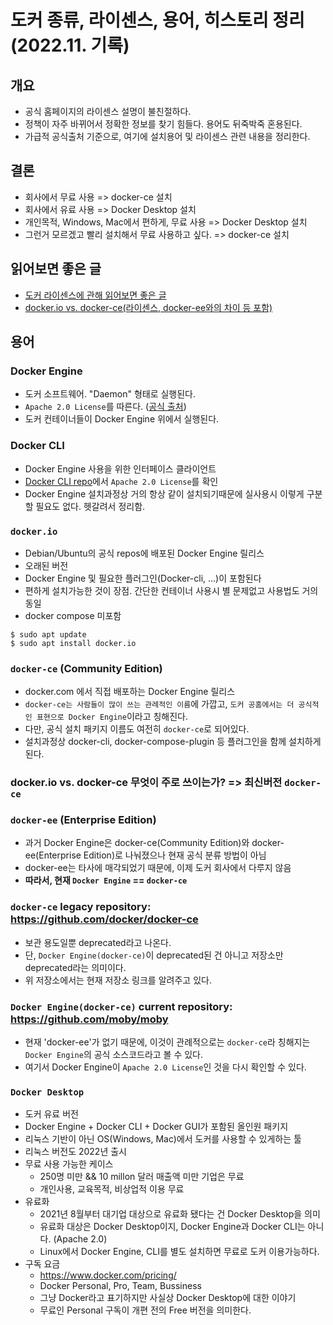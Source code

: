 # 도커 종류, 라이센스, 용어, 히스토리 정리 (2022.11. 기록)

## 개요
- 공식 홈페이지의 라이센스 설명이 불친절하다.
- 정책이 자주 바뀌어서 정확한 정보를 찾기 힘들다. 용어도 뒤죽박죽 혼용된다.
- 가급적 공식출처 기준으로, 여기에 설치용어 및 라이센스 관련 내용을 정리한다.

## 결론
- 회사에서 무료 사용 => docker-ce 설치
- 회사에서 유료 사용 => Docker Desktop 설치
- 개인목적, Windows, Mac에서 편하게, 무료 사용  => Docker Desktop 설치
- 그런거 모르겠고 빨리 설치해서 무료 사용하고 싶다. => docker-ce 설치

## 읽어보면 좋은 글
- [도커 라이센스에 관해 읽어보면 좋은 글](https://forums.docker.com/t/license-to-use-docker-community-edition/114840/4)
- [docker.io vs. docker-ce(라이센스, docker-ee와의 차이 등 포함)](https://stackoverflow.com/questions/45023363/what-is-docker-io-in-relation-to-docker-ce-and-docker-ee-now-called-mirantis-k)

## 용어
### Docker Engine
- 도커 소프트웨어. "Daemon" 형태로 실행된다.
- `Apache 2.0 License`를 따른다. ([공식 출처](https://docs.docker.com/engine/#licensing))
- 도커 컨테이너들이 Docker Engine 위에서 실행된다.

### Docker CLI
- Docker Engine 사용을 위한 인터페이스 클라이언트
- [Docker CLI repo](https://github.com/docker/cli)에서 `Apache 2.0 License`를 확인
- Docker Engine 설치과정상 거의 항상 같이 설치되기때문에 실사용시 이렇게 구분할 필요도 없다. 헷갈려서 정리함.

### `docker.io`
- Debian/Ubuntu의 공식 repos에 배포된 Docker Engine 릴리스
- 오래된 버전
- Docker Engine 및 필요한 플러그인(Docker-cli, ...)이 포함된다
- 편하게 설치가능한 것이 장점. 간단한 컨테이너 사용시 별 문제없고 사용법도 거의 동일
- docker compose 미포함
```
$ sudo apt update
$ sudo apt install docker.io
```

### `docker-ce` (Community Edition)
- docker.com 에서 직접 배포하는 Docker Engine 릴리스
- `docker-ce는 사람들이 많이 쓰는 관례적인 이름`에 가깝고, `도커 공홈에서는 더 공식적인 표현으로 Docker Engine`이라고 칭해진다.
- 다만, 공식 설치 패키지 이름도 여전히 `docker-ce`로 되어있다.
- 설치과정상 docker-cli, docker-compose-plugin 등 플러그인을 함께 설치하게 된다.

### docker.io vs. docker-ce 무엇이 주로 쓰이는가? => 최신버전 `docker-ce`

### `docker-ee` (Enterprise Edition)
- 과거 Docker Engine은 docker-ce(Community Edition)와 docker-ee(Enterprise Edition)로 나눠졌으나 현재 공식 분류 방법이 아님
- docker-ee는 타사에 매각되었기 때문에, 이제 도커 회사에서 다루지 않음
- **따라서, 현재 `Docker Engine` == `docker-ce`**

### `docker-ce` legacy repository: https://github.com/docker/docker-ce
- 보관 용도일뿐 deprecated라고 나온다.
- 단, `Docker Engine(docker-ce)`이 deprecated된 건 아니고 저장소만 deprecated라는 의미이다.
- 위 저장소에서는 현재 저장소 링크를 알려주고 있다.
### `Docker Engine(docker-ce)` current repository: https://github.com/moby/moby
- 현재 'docker-ee'가 없기 때문에, 이것이 관례적으로는 `docker-ce`라 칭해지는 `Docker Engine`의 공식 소스코드라고 볼 수 있다.
- 여기서 Docker Engine이 `Apache 2.0 License`인 것을 다시 확인할 수 있다.

### `Docker Desktop`
- 도커 유료 버전
- Docker Engine + Docker CLI + Docker GUI가 포함된 올인원 패키지
- 리눅스 기반이 아닌 OS(Windows, Mac)에서 도커를 사용할 수 있게하는 툴
- 리눅스 버전도 2022년 출시
- 무료 사용 가능한 케이스
	- 250명 미만 && 10 millon 달러 매출액 미만 기업은 무료
	- 개인사용, 교육목적, 비상업적 이용 무료
- 유료화
	- 2021년 8월부터 대기업 대상으로 유료화 됐다는 건 Docker Desktop을 의미
	- 유료화 대상은 Docker Desktop이지, Docker Engine과 Docker CLI는 아니다. (Apache 2.0)
	- Linux에서 Docker Engine, CLI를 별도 설치하면 무료로 도커 이용가능하다.
- 구독 요금
	- https://www.docker.com/pricing/
	- Docker Personal, Pro, Team, Bussiness
	- 그냥 Docker라고 표기하지만 사실상 Docker Desktop에 대한 이야기
	- 무료인 Personal 구독이 개편 전의 Free 버전을 의미한다.
